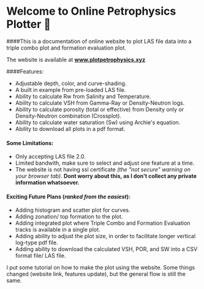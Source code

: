 # Welcome to Online Petrophysics Plotter :wave:

####This is a documentation of online website to plot LAS file data into a triple combo plot and formation evaluation plot.

The website is available at __www.plotpetrophysics.xyz__ 

####Features:
- Adjustable depth, color, and curve-shading.
- A built in example from pre-loaded LAS file.
- Ability to calculate Rw from Salinity and Temperature.
- Ability to calculate VSH from Gamma-Ray or Density-Neutron logs.
- Ability to calculate porosity (total or effective) from Density only or Density-Neutron combination (Crossplot).
- Ability to calculate water saturation (Sw) using Archie's equation. 
- Ability to download all plots in a pdf format. 

#### Some Limitations:
- Only accepting LAS file 2.0.
- Limited bandwith, make sure to select and adjust one feature at a time.
- The website is not having ssl certificate _(the "not secure" warning on your browser tab)_. __Dont worry about this, as I don't collect any private information whatsoever.__

#### Exciting Future Plans (_ranked from the easiest_):
- Adding histogram and scatter plot for curves.
- Adding zonation/ top formation to the plot.
- Adding integrated plot where Triple Combo and Formation Evaluation tracks is available in a single plot.
- Adding ability to adjust the plot size, in order to facilitate longer vertical log-type pdf file.
- Adding ability to download the calculated VSH, POR, and SW into a CSV format file/ LAS file.


I put some tutorial on how to make the plot using the website. Some things changed (website link, features update), but the general flow is still the same. 


